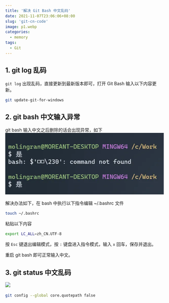 ```yaml
---
title: '解决 Git Bash 中文乱码'
date: 2021-11-07T23:06:06+08:00
slug: 'git-cn-code'
image: p1.webp
categories:
  - memory
tags:
  - Git
---
```


## 1. git log 乱码

`git log` 出现乱码，直接更新到最新版本即可，打开 Git Bash 输入以下内容更新。

```bash
git update-git-for-windows
```

## 2. git bash 中文输入异常

git bash 输入中文之后删除的话会出现异常，如下  
![](p1.webp)

解决办法如下，在 bash 中执行以下指令编辑 ~/.bashrc 文件

```bash
touch ~/.bashrc
```

粘贴以下内容

```bash
export LC_ALL=zh_CN.UTF-8
```

按 `Esc` 键退出编辑模式，按 `:` 键盘进入指令模式，输入 `x` 回车，保存并退出。

重启 git bash 即可正常输入中文。

## 3. git status 中文乱码

![](git-status-cn.png)

```bash
git config --global core.quotepath false
```
